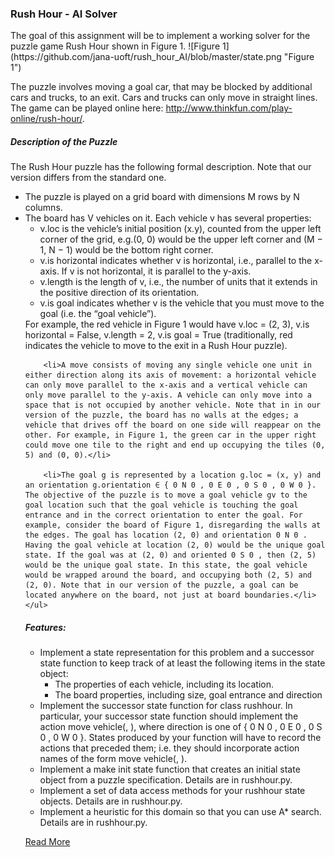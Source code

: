 <h3>Rush Hour - AI Solver</h3>

<p>The goal of this assignment will be to implement a working solver for the puzzle game Rush Hour
shown in Figure 1.
![Figure 1](https://github.com/jana-uoft/rush_hour_AI/blob/master/state.png "Figure 1")

The puzzle involves moving a goal car, that may be blocked by additional cars and trucks, to an exit. Cars and trucks can only move in straight lines. The game can be played online here: http://www.thinkfun.com/play-online/rush-hour/.
</p>

<h5>Description of the Puzzle</h5>
<p>
	The Rush Hour puzzle has the following formal description. Note that our version differs from the standard one.
	<ul>
		<li>The puzzle is played on a grid board with dimensions M rows by N columns.</li>
		<li>The board has V vehicles on it. Each vehicle v has several properties:
		<ul>
			<li>v.loc is the vehicle’s initial position (x.y), counted from the upper left corner of the grid, e.g.(0, 0) would be the upper left corner and (M − 1, N − 1) would be the bottom right corner.</li>
			<li>v.is horizontal indicates whether v is horizontal, i.e., parallel to the x-axis. If v is not horizontal, it is parallel to the y-axis.</li>
			<li>v.length is the length of v, i.e., the number of units that it extends in the positive direction of its orientation.</li>
			<li>v.is goal indicates whether v is the vehicle that you must move to the goal (i.e. the “goal vehicle”).</li>
		</ul>
		</li>
		For example, the red vehicle in Figure 1 would have v.loc = (2, 3), v.is horizontal = False, v.length = 2, v.is goal = True (traditionally, red indicates the vehicle to move to the exit in a Rush Hour puzzle).

		<li>A move consists of moving any single vehicle one unit in either direction along its axis of movement: a horizontal vehicle can only move parallel to the x-axis and a vertical vehicle can only move parallel to the y-axis. A vehicle can only move into a space that is not occupied by another vehicle. Note that in in our version of the puzzle, the board has no walls at the edges; a vehicle that drives off the board on one side will reappear on the other. For example, in Figure 1, the green car in the upper right could move one tile to the right and end up occupying the tiles (0, 5) and (0, 0).</li>

		<li>The goal g is represented by a location g.loc = (x, y) and an orientation g.orientation ∈ { 0 N 0 , 0 E 0 , 0 S 0 , 0 W 0 }. The objective of the puzzle is to move a goal vehicle gv to the goal location such that the goal vehicle is touching the goal entrance and in the correct orientation to enter the goal. For example, consider the board of Figure 1, disregarding the walls at the edges. The goal has location (2, 0) and orientation 0 N 0 . Having the goal vehicle at location (2, 0) would be the unique goal state. If the goal was at (2, 0) and oriented 0 S 0 , then (2, 5) would be the unique goal state. In this state, the goal vehicle would be wrapped around the board, and occupying both (2, 5) and (2, 0). Note that in our version of the puzzle, a goal can be located anywhere on the board, not just at board boundaries.</li>
	</ul>
</p>



<h5>Features: </h5>
<ul>
	<li>Implement a state representation for this problem and a successor state function to keep track of at least the following items in the state object:
		<ul>
			<li>The properties of each vehicle, including its location.</li>
			<li>The board properties, including size, goal entrance and direction</li>
		</ul>
	</li>
	<li>Implement the successor state function for class rushhour. In particular, your successor state function should implement the action move vehicle(<vehicle name>, <direction>), where direction is one of { 0 N 0 , 0 E 0 , 0 S 0 , 0 W 0 }. States produced by your function will have to record the actions that preceded them; i.e. they should incorporate action names of the form move vehicle(<vehicle name>, <direction>).</li>
	<li>Implement a make init state function that creates an initial state object from a puzzle specification. Details are in rushhour.py.</li>
	<li>Implement a set of data access methods for your rushhour state objects. Details are in rushhour.py.</li>
	<li>Implement a heuristic for this domain so that you can use A* search. Details are in rushhour.py.</li>

</ul>


[Read More](csc384w16_a1.pdf)
